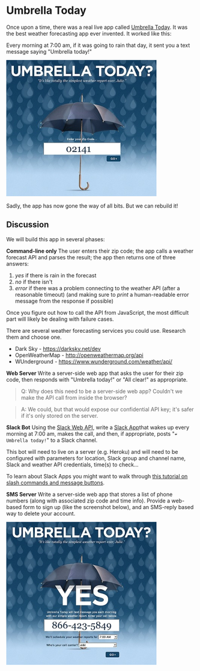 # Umbrella Today

Once upon a time, there was a real live app called [Umbrella Today](https://robots.thoughtbot.com/umbrella-today). It was the best weather forecasting app ever invented. It worked like this:

Every morning at 7:00 am, if it was going to rain that day, it sent you a text message saying "Umbrella today!"

![umbrella today 1](umbrella-today-1.png)

Sadly, the app has now gone the way of all bits. But we can rebuild it!

## Discussion

We will build this app in several phases:

**Command-line only** The user enters their zip code; the app calls a weather forecast API and parses the result; the app then returns one of three answers:

1. _yes_ if there is rain in the forecast
2. _no_ if there isn't
3. _error_ if there was a problem connecting to the weather API (after a reasonable timeout) (and making sure to *print* a human-readable error message from the response if possible)

Once you figure out how to call the API from JavaScript, the most difficult part will likely be dealing with failure cases.

There are several weather forecasting services you could use. Research them and choose one.

* Dark Sky - https://darksky.net/dev
* OpenWeatherMap - http://openweathermap.org/api
* WUnderground - https://www.wunderground.com/weather/api/

**Web Server** Write a server-side web app that asks the user for their zip code, then responds with "Umbrella today!" or "All clear!" as appropriate. 

> Q: Why does this need to be a server-side web app? Couldn't we make the API call from inside the browser? 

> A: We could, but that would expose our confidential API key; it's safer if it's only stored on the server.

**Slack Bot** Using the [Slack Web API](https://api.Slack.com/web), write a [Slack App](https://api.slack.com/slack-apps)that wakes up every morning at 7:00 am, makes the call, and then, if appropriate, posts "`☔ Umbrella today!`" to a Slack channel.

This bot will need to live on a server (e.g. Heroku) and will need to be configured with parameters for location, Slack group and channel name, Slack and weather API credentials, time(s) to check...

To learn about Slack Apps you might want to walk through [this tutorial on slash commands and message buttons](https://api.slack.com/tutorials/intro-to-message-buttons).

**SMS Server** Write a server-side web app that stores a list of phone numbers (along with associated zip code and time info). Provide a web-based form to sign up (like the screenshot below), and an SMS-reply based way to delete your account.

![umbrella today 2](umbrella-today-2.png)

